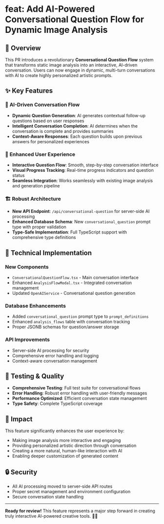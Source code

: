 # feat: Add AI-Powered Conversational Question Flow for Dynamic Image Analysis

## 🎯 Overview

This PR introduces a revolutionary **Conversational Question Flow** system that transforms static image analysis into an interactive, AI-driven conversation. Users can now engage in dynamic, multi-turn conversations with AI to create highly personalized artistic prompts.

## ✨ Key Features

### 🤖 **AI-Driven Conversation Flow**
- **Dynamic Question Generation**: AI generates contextual follow-up questions based on user responses
- **Intelligent Conversation Completion**: AI determines when the conversation is complete and provides summaries
- **Context-Aware Responses**: Each question builds upon previous answers for personalized experiences

### 🎨 **Enhanced User Experience**
- **Interactive Question Flow**: Smooth, step-by-step conversation interface
- **Visual Progress Tracking**: Real-time progress indicators and question status
- **Seamless Integration**: Works seamlessly with existing image analysis and generation pipeline

### 🏗️ **Robust Architecture**
- **New API Endpoint**: `/api/conversational-question` for server-side AI processing
- **Enhanced Database Schema**: New `conversational_question` prompt type with proper validation
- **Type-Safe Implementation**: Full TypeScript support with comprehensive type definitions

## 🔧 Technical Implementation

### **New Components**
- `ConversationalQuestionFlow.tsx` - Main conversation interface
- Enhanced `AnalysisFlowModal.tsx` - Integrated conversation management
- Updated `OpenAIService` - Conversational question generation

### **Database Enhancements**
- Added `conversational_question` prompt type to `prompt_definitions`
- Enhanced `analysis_flows` table with conversation tracking
- Proper JSONB schemas for question/answer storage

### **API Improvements**
- Server-side AI processing for security
- Comprehensive error handling and logging
- Context-aware conversation management

## 🧪 Testing & Quality

- **Comprehensive Testing**: Full test suite for conversational flows
- **Error Handling**: Robust error handling with user-friendly messages
- **Performance Optimized**: Efficient conversation state management
- **Type Safety**: Complete TypeScript coverage

## 🚀 Impact

This feature significantly enhances the user experience by:
- Making image analysis more interactive and engaging
- Providing personalized artistic direction through conversation
- Creating a more natural, human-like interaction with AI
- Enabling deeper customization of generated content

## 🔒 Security

- All AI processing moved to server-side API routes
- Proper secret management and environment configuration
- Secure conversation state handling

---

**Ready for review!** This feature represents a major step forward in creating truly interactive AI-powered creative tools. 🎨✨
